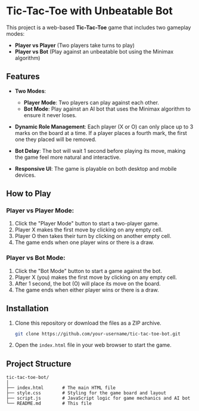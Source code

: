 # Tic-Tac-Toe with Unbeatable Bot

This project is a web-based **Tic-Tac-Toe** game that includes two gameplay modes:
- **Player vs Player** (Two players take turns to play)
- **Player vs Bot** (Play against an unbeatable bot using the Minimax algorithm)

## Features
- **Two Modes**: 
  - **Player Mode**: Two players can play against each other.
  - **Bot Mode**: Play against an AI bot that uses the Minimax algorithm to ensure it never loses.
  
- **Dynamic Role Management**: Each player (X or O) can only place up to 3 marks on the board at a time. If a player places a fourth mark, the first one they placed will be removed.
  
- **Bot Delay**: The bot will wait 1 second before playing its move, making the game feel more natural and interactive.

- **Responsive UI**: The game is playable on both desktop and mobile devices.

## How to Play
### Player vs Player Mode:
1. Click the "Player Mode" button to start a two-player game.
2. Player X makes the first move by clicking on any empty cell.
3. Player O then takes their turn by clicking on another empty cell.
4. The game ends when one player wins or there is a draw.

### Player vs Bot Mode:
1. Click the "Bot Mode" button to start a game against the bot.
2. Player X (you) makes the first move by clicking on any empty cell.
3. After 1 second, the bot (O) will place its move on the board.
4. The game ends when either player wins or there is a draw.

## Installation
1. Clone this repository or download the files as a ZIP archive.
    ```bash
    git clone https://github.com/your-username/tic-tac-toe-bot.git
    ```
2. Open the `index.html` file in your web browser to start the game.

## Project Structure
```plaintext
tic-tac-toe-bot/
│
├── index.html       # The main HTML file
├── style.css        # Styling for the game board and layout
├── script.js        # JavaScript logic for game mechanics and AI bot
└── README.md        # This file
